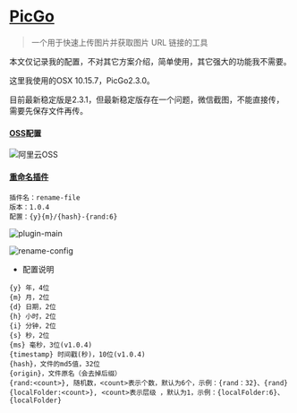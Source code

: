 # [PicGo](https://picgo.github.io/PicGo-Doc/)

> 一个用于快速上传图片并获取图片 URL 链接的工具

本文仅记录我的配置，不对其它方案介绍，简单使用，其它强大的功能我不需要。

这里我使用的OSX 10.15.7，PicGo2.3.0。

目前最新稳定版是2.3.1，但最新稳定版存在一个问题，微信截图，不能直接传，需要先保存文件再传。

#### [OSS](https://help.aliyun.com/product/31815.html)配置

![阿里云OSS](https://axboy-picgo-sz.oss-cn-shenzhen.aliyuncs.com/picgo/202212/5bc3d4384d77eabe09d5b35b5d1beaf7-395155.png)

#### [重命名插件](https://www.npmjs.com/package/picgo-plugin-rename-file)

```
插件名：rename-file
版本：1.0.4
配置：{y}{m}/{hash}-{rand:6}
```

![plugin-main](https://axboy-picgo-sz.oss-cn-shenzhen.aliyuncs.com/picgo/202212/43dc8cc01e85bda9b3fc9182d3e896bd-3c32db.png)

![rename-config](https://axboy-picgo-sz.oss-cn-shenzhen.aliyuncs.com/picgo/202212/26ad8d629aac2d475dc8f3cbf8ae438e-61ed72.png)

- 配置说明

```text
{y} 年，4位
{m} 月，2位
{d} 日期，2位
{h} 小时，2位
{i} 分钟，2位
{s} 秒，2位
{ms} 毫秒，3位(v1.0.4)
{timestamp} 时间戳(秒)，10位(v1.0.4)
{hash}，文件的md5值，32位
{origin}，文件原名（会去掉后缀）
{rand:<count>}, 随机数，<count>表示个数，默认为6个，示例：{rand：32}、{rand}
{localFolder:<count>}, <count>表示层级 ，默认为1，示例：{localFolder:6}、{localFolder}
```